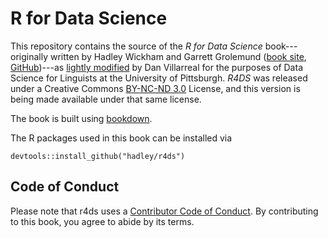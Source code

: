 # R for Data Science

This repository contains the source of the _R for Data Science_
book---originally written by Hadley Wickham and Garrett Grolemund ([book site](http://r4ds.had.co.nz), [GitHub](https://github.com/hadley/r4ds/releases/tag/first-ed))---as
[lightly modified](https://data-sci-2021.github.io/r4ds/) by Dan Villarreal for 
the purposes of Data Science for Linguists at the University of Pittsburgh. 
_R4DS_ was released under a Creative Commons [BY-NC-ND 3.0](https://creativecommons.org/licenses/by-nc-nd/3.0/us/) License,
and this version is being made available under that same license. 


The book is built using [bookdown](https://github.com/rstudio/bookdown).

The R packages used in this book can be installed via

```{r}
devtools::install_github("hadley/r4ds")
```

## Code of Conduct

Please note that r4ds uses a [Contributor Code of Conduct](https://contributor-covenant.org/version/2/0/CODE_OF_CONDUCT.html). By contributing to this book, you agree to abide by its terms.
